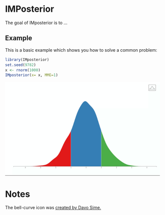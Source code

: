 <!-- README.md is generated from README.Rmd. Please edit that file -->
IMPosterior
===========

The goal of IMposterior is to ...

Example
-------

This is a basic example which shows you how to solve a common problem:

``` r
library(IMposterior)
set.seed(9782)
x <- rnorm(1000)
IMposterior(x= x, MME=1)
```

![Posterior distribution](./Posterior.gif)

Notes
=====

The bell-curve icon was [created by Davo Sime.](https://thenounproject.com/term/bell-curve/614251/)
